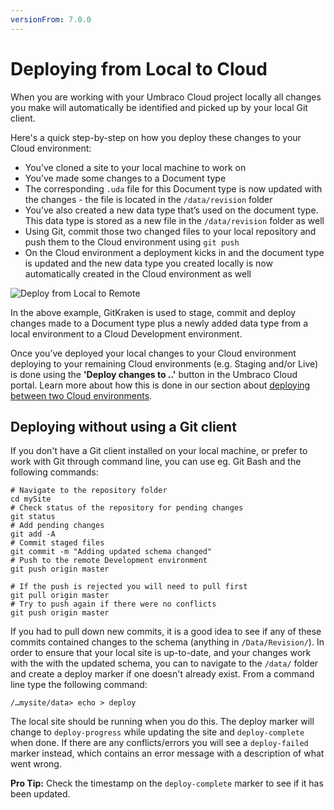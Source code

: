 ```yaml
---
versionFrom: 7.0.0
---
```


# Deploying from Local to Cloud

When you are working with your Umbraco Cloud project locally all changes you make will automatically be identified and picked up by your local Git client. 

Here's a quick step-by-step on how you deploy these changes to your Cloud environment:

  - You’ve cloned a site to your local machine to work on
  - You’ve made some changes to a Document type
  - The corresponding `.uda` file for this Document type is now updated with the changes - the file is located in the `/data/revision` folder
  - You’ve also created a new data type that’s used on the document type. This data type is stored as a new file in the `/data/revision` folder as well
  - Using Git, commit those two changed files to your local repository and push them to the Cloud environment using `git push`
  - On the Cloud environment a deployment kicks in and the document type is updated and the new data type you created locally is now automatically created in the Cloud environment as well

![Deploy from Local to Remote](images/stage-commit-deploy.gif)

In the above example, GitKraken is used to stage, commit and deploy changes made to a Document type plus a newly added data type from a local environment to a Cloud Development environment.

Once you’ve deployed your local changes to your Cloud environment deploying to your remaining Cloud environments (e.g. Staging and/or Live) is done using the **'Deploy changes to ..'** button in the Umbraco Cloud portal. Learn more about how this is done in our section about [deploying between two Cloud environments](../Cloud-to-Cloud).

## Deploying without using a Git client

If you don't have a Git client installed on your local machine, or prefer to work with Git through command line, you can use eg. Git Bash and the following commands:

    # Navigate to the repository folder
    cd mySite
    # Check status of the repository for pending changes
    git status
    # Add pending changes
    git add -A
    # Commit staged files
    git commit -m "Adding updated schema changed"
    # Push to the remote Development environment
    git push origin master
    
    # If the push is rejected you will need to pull first
    git pull origin master
    # Try to push again if there were no conflicts
    git push origin master

If you had to pull down new commits, it is a good idea to see if any of these commits contained changes to the schema (anything in `/Data/Revision/`). In order to ensure that your local site is up-to-date, and your changes work with the with the updated schema, you can to navigate to the `/data/` folder and create a deploy marker if one doesn't already exist. From a command line type the following command:

`/…mysite/data> echo > deploy` 

The local site should be running when you do this. The deploy marker will change to `deploy-progress` while updating the site and `deploy-complete` when done. If there are any conflicts/errors you will see a `deploy-failed` marker instead, which contains an error message with a description of what went wrong.

**Pro Tip:** Check the timestamp on the `deploy-complete` marker to see if it has been updated.
